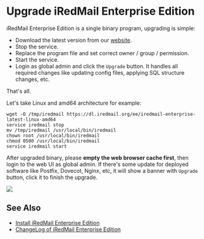 # Upgrade iRedMail Enterprise Edition

iRedMail Enterprise Edition is a single binary program, upgrading is simple:

- Download the latest version from our [website](https://www.iredmail.org/ee.html).
- Stop the service.
- Replace the program file and set correct owner / group / permission.
- Start the service.
- Login as global admin and click the `Upgrade` button. It handles all required
  changes like updating config files, applying SQL structure changes, etc.

That's all.

Let's take Linux and amd64 architecture for example:

```
wget -O /tmp/iredmail https://dl.iredmail.org/ee/iredmail-enterprise-latest-linux-amd64
service iredmail stop
mv /tmp/iredmail /usr/local/bin/iredmail
chown root /usr/local/bin/iredmail
chmod 0500 /usr/local/bin/iredmail
service iredmail start
```

After upgraded binary, please __empty the web browser cache first__, then login to
the web UI as global admin. If there's some update for deployed software like
Postfix, Dovecot, Nginx, etc, it will show a banner with `Upgrade` button,
click it to finish the upgrade.

![](./images/ee/dashboard-upgrade.png)

## See Also

- [Install iRedMail Enterprise Edition](./install.ee.html)
- [ChangeLog of iRedMail Enterprise Edition](./ee.changelog.html)
